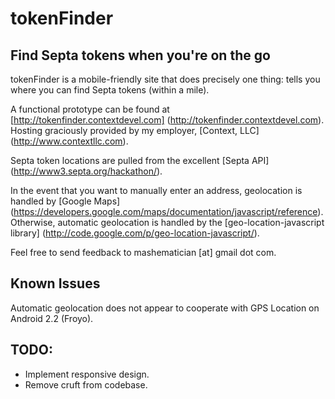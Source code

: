 # tokenFinder #
## Find Septa tokens when you're on the go ##

tokenFinder is a mobile-friendly site that does precisely one thing: tells you where you can find Septa tokens (within a mile).

A functional prototype can be found at [http://tokenfinder.contextdevel.com] (http://tokenfinder.contextdevel.com). Hosting graciously provided by my employer, [Context, LLC] (http://www.contextllc.com).

Septa token locations are pulled from the excellent [Septa API] (http://www3.septa.org/hackathon/).

In the event that you want to manually enter an address, geolocation is handled by [Google Maps] (https://developers.google.com/maps/documentation/javascript/reference). Otherwise, automatic geolocation is handled by the [geo-location-javascript library] (http://code.google.com/p/geo-location-javascript/). 

Feel free to send feedback to mashematician [at] gmail dot com.

## Known Issues
Automatic geolocation does not appear to cooperate with GPS Location on Android 2.2 (Froyo).

## TODO:
* Implement responsive design.
* Remove cruft from codebase.
